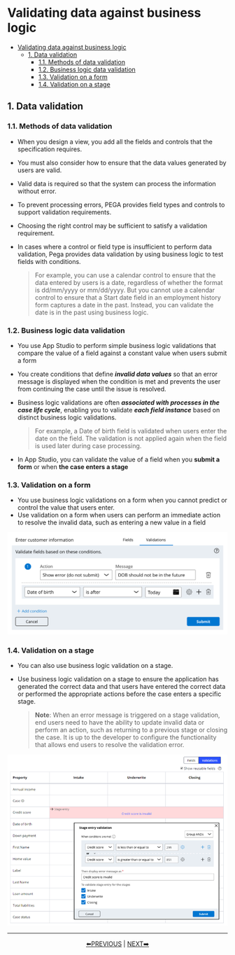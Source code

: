 # Validating data against business logic

- [Validating data against business logic](#validating-data-against-business-logic)
    - [1. Data validation](#1-data-validation)
        - [1.1. Methods of data validation](#11-methods-of-data-validation)
        - [1.2. Business logic data validation](#12-business-logic-data-validation)
        - [1.3. Validation on a form](#13-validation-on-a-form)
        - [1.4. Validation on a stage](#14-validation-on-a-stage)

## 1. Data validation

### 1.1. Methods of data validation

- When you design a view, you add all the fields and controls that the specification requires.
- You must also consider how to ensure that the data values generated by users are valid.
- Valid data is required so that the system can process the information without error. 
- To prevent processing errors, PEGA provides field types and controls to support validation requirements. 
- Choosing the right control may be sufficient to satisfy a validation requirement.
- In cases where a control or field type is insufficient to perform data validation, Pega provides data validation by using business logic to test fields with conditions. 

    > For example, you can use a calendar control to ensure that the data entered by users is a date, regardless of whether the format is dd/mm/yyyy or mm/dd/yyyy. But you cannot use a calendar control to ensure that a Start date field in an employment history form captures a date in the past. Instead, you can validate the date is in the past using business logic.

### 1.2. Business logic data validation

- You use App Studio to perform simple business logic validations that compare the value of a field against a constant value when users submit a form
-  You create conditions that define ***invalid data values*** so that an error message is displayed when the condition is met and prevents the user from continuing the case until the issue is resolved.
- Business logic validations are often ***associated with processes in the case life cycle***, enabling you to validate ***each field instance*** based on distinct business logic validations.

    >  For example, a Date of birth field is validated when users enter the date on the field. The validation is not applied again when the field is used later during case processing.

- In App Studio, you can validate the value of a field when you **submit a form** or when **the case enters a stage**

### 1.3. Validation on a form

- You use business logic validations on a form when you cannot predict or control the value that users enter.
- Use validation on a form when users can perform an immediate action to resolve the invalid data, such as entering a new value in a field

<img src="../resources/form-validation.webp" width=700>

### 1.4. Validation on a stage

- You can also use business logic validation on a stage.
- Use business logic validation on a stage to ensure the application has generated the correct data and that users have entered the correct data or performed the appropriate actions before the case enters a specific stage.

    > **Note**: When an error message is triggered on a stage validation, end users need to have the ability to update invalid data or perform an action, such as returning to a previous stage or closing the case. It is up to the developer to configure the functionality that allows end users to resolve the validation error.

![](../resources/case-validation.webp)

---
<p align=center>
    <a href="[2.9] Pausing and resuming case processing.md">⬅️PREVIOUS</a>
    |
    <a href="[2.11] Exploring application data with Insights.md"> NEXT➡️</a>
</p>
